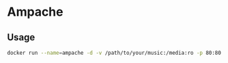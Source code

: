 # Ampache

## Usage
```bash
docker run --name=ampache -d -v /path/to/your/music:/media:ro -p 80:80 kauden/ampache
```
